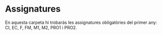 # Assignatures
En aquesta carpeta hi trobaràs les assignatures obligatòries del primer any: CI, EC, F, FM, M1, M2, PRO1 i PRO2.
